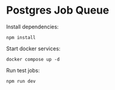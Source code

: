 # Postgres Job Queue

Install dependencies:

```
npm install
```

Start docker services:

```
docker compose up -d
```

Run test jobs:

```
npm run dev
```
